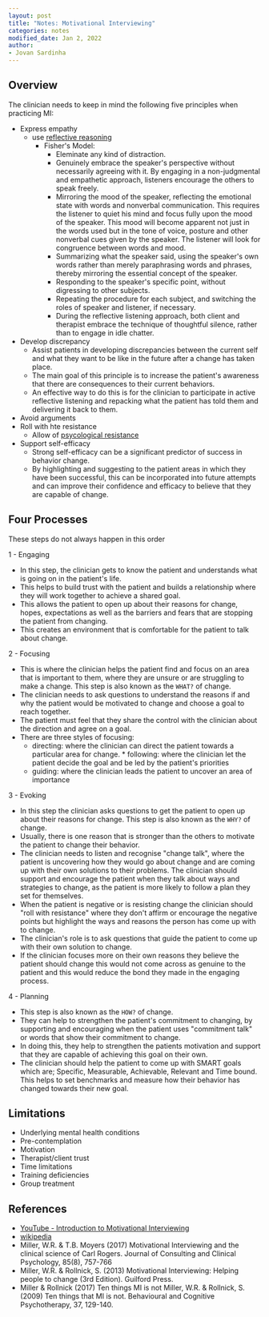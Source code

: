 ```yaml
---
layout: post
title: "Notes: Motivational Interviewing"
categories: notes
modified_date: Jan 2, 2022
author:
- Jovan Sardinha
---
```


## Overview

The clinician needs to keep in mind the following five principles when practicing MI:

* Express empathy
  * use [reflective reasoning](https://en.wikipedia.org/wiki/Reflective_listening)
    * Fisher's Model:
      * Eleminate any kind of distraction.
      * Genuinely embrace the speaker's perspective without necessarily agreeing with it. By engaging in a non-judgmental and empathetic approach, listeners encourage the others to speak freely.
      * Mirroring the mood of the speaker, reflecting the emotional state with words and nonverbal communication. This requires the listener to quiet his mind and focus fully upon the mood of the speaker. This mood will become apparent not just in the words used but in the tone of voice, posture and other nonverbal cues given by the speaker. The listener will look for congruence between words and mood.
      * Summarizing what the speaker said, using the speaker's own words rather than merely paraphrasing words and phrases, thereby mirroring the essential concept of the speaker.
      * Responding to the speaker's specific point, without digressing to other subjects.
      * Repeating the procedure for each subject, and switching the roles of speaker and listener, if necessary.
      * During the reflective listening approach, both client and therapist embrace the technique of thoughtful silence, rather than to engage in idle chatter.
* Develop discrepancy
  * Assist patients in developing discrepancies between the current self and what they want to be like in the future after a change has taken place.
  * The main goal of this principle is to increase the patient's awareness that there are consequences to their current behaviors.
  * An effective way to do this is for the clinician to participate in active reflective listening and repacking what the patient has told them and delivering it back to them.
* Avoid arguments
* Roll with hte resistance
  * Allow of [psycological resistance](https://en.wikipedia.org/wiki/Psychological_resistance)
* Support self-efficacy
  * Strong self-efficacy can be a significant predictor of success in behavior change.
  * By highlighting and suggesting to the patient areas in which they have been successful, this can be incorporated into future attempts and can improve their confidence and efficacy to believe that they are capable of change.


## Four Processes

These steps do not always happen in this order

1 - Engaging

* In this step, the clinician gets to know the patient and understands what is going on in the
patient's life.
* This helps to build trust with the patient and builds a relationship where they will work together to achieve a shared goal.
* This allows the patient to open up about their reasons for change, hopes, expectations as well as the barriers and fears that are stopping the patient from changing.
* This creates an environment that is comfortable for the patient to talk about change.


2 - Focusing

* This is where the clinician helps the patient find and focus on an area that is important to them, where they are unsure or are struggling to make a change. This step is also known as the `WHAT?` of change.
* The clinician needs to ask questions to understand the reasons if and why the patient would be motivated to change and choose a goal to reach together.
* The patient must feel that they share the control with the clinician about the direction and agree on a goal.
* There are three styles of focusing:
  * directing: where the clinician can direct the patient towards a particular area for change. * following: where the clinician let the patient decide the goal and be led by the patient's priorities
  * guiding: where the clinician leads the patient to uncover an area of importance


3 - Evoking

* In this step the clinician asks questions to get the patient to open up about their reasons for change. This step is also known as the `WHY?` of change.
* Usually, there is one reason that is stronger than the others to motivate the patient to change their behavior.
* The clinician needs to listen and recognise "change talk", where the patient is uncovering how they would go about change and are coming up with their own solutions to their problems. The clinician should support and encourage the patient when they talk about ways and strategies to change, as the patient is more likely to follow a plan they set for themselves.
* When the patient is negative or is resisting change the clinician should "roll with resistance" where they don't affirm or encourage the negative points but highlight the ways and reasons the person has come up with to change.
* The clinician's role is to ask questions that guide the patient to come up with their own solution to change.
* If the clinician focuses more on their own reasons they believe the patient should change this would not come across as genuine to the patient and this would reduce the bond they made in the engaging process.

4 - Planning

* This step is also known as the `HOW?` of change.
* They can help to strengthen the patient's commitment to changing, by supporting and encouraging when the patient uses "commitment talk" or words that show their commitment to change.
* In doing this, they help to strengthen the patients motivation and support that they are capable of achieving this goal on their own.
* The clinician should help the patient to come up with SMART goals which are; Specific, Measurable, Achievable, Relevant and Time bound. This helps to set benchmarks and measure how their behavior has changed towards their new goal.


## Limitations

* Underlying mental health conditions
* Pre-contemplation
* Motivation
* Therapist/client trust
* Time limitations
* Training deficiencies
* Group treatment

## References

* [YouTube - Introduction to Motivational Interviewing](https://www.youtube.com/watch?v=s3MCJZ7OGRk)
* [wikipedia](https://en.wikipedia.org/wiki/Motivational_interviewing)
* Miller, W.R. & T.B. Moyers (2017) Motivational Interviewing and the clinical science of Carl Rogers. Journal of Consulting and Clinical Psychology, 85(8), 757-766
* Miller, W.R.  & Rollnick, S. (2013) Motivational Interviewing: Helping people to change (3rd Edition). Guilford Press.
* Miller & Rollnick (2017) Ten things MI is not Miller, W.R. & Rollnick, S. (2009) Ten things that MI is not. Behavioural and Cognitive Psychotherapy, 37, 129-140.
